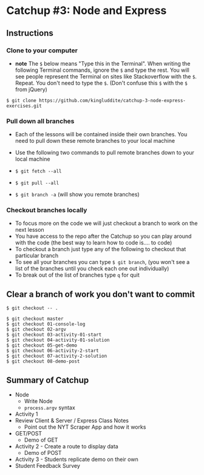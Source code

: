 # Catchup #3: Node and Express

## Instructions
### Clone to your computer
* **note** The `$` below means "Type this in the Terminal". When writing the following Terminal commands, ignore the `$` and type the rest. You will see people represent the Terminal on sites like Stackoverflow with the `$`. Repeat. You don't need to type the `$`. (Don't confuse this `$` with the `$` from jQuery)

`$ git clone https://github.com/kingluddite/catchup-3-node-express-exercises.git`

### Pull down all branches
* Each of the lessons will be contained inside their own branches. You need to pull down these remote branches to your local machine
* Use the following two commands to pull remote branches down to your local machine

* `$ git fetch --all`
* `$ git pull --all`
* `$ git branch -a` (will show you remote branches)

### Checkout branches locally
* To focus more on the code we will just checkout a branch to work on the next lesson
* You have access to the repo after the Catchup so you can play around with the code (the best way to learn how to code is.... to code)
* To checkout a branch just type any of the following to checkout that particular branch
* To see all your branches you can type `$ git branch`, (you won't see a list of the branches until you check each one out individually)
* To break out of the list of branches type `q` for quit

## Clear a branch of work you don't want to commit
`$ git checkout -- .`

```
$ git checkout master
$ git checkout 01-console-log
$ git checkout 02-argv
$ git checkout 03-activity-01-start
$ git checkout 04-activity-01-solution
$ git checkout 05-get-demo
$ git checkout 06-activity-2-start
$ git checkout 07-activity-2-solution
$ git checkout 08-demo-post
```

## Summary of Catchup
* Node
  - Write Node
  - `process.argv` syntax
* Activity 1
* Review Client & Server / Express Class Notes
  - Point out the NYT Scraper App and how it works
* GET/POST
  - Demo of GET
* Activity 2 - Create a route to display data
  - Demo of POST
* Activity 3 - Students replicate demo on their own
* Student Feedback Survey
